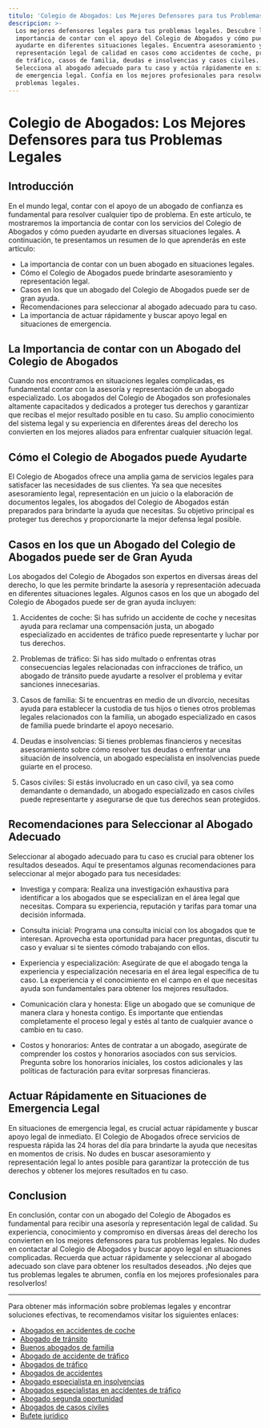 ```yaml
---
titulo: 'Colegio de Abogados: Los Mejores Defensores para tus Problemas Legales'
descripcion: >-
  Los mejores defensores legales para tus problemas legales. Descubre la
  importancia de contar con el apoyo del Colegio de Abogados y cómo pueden
  ayudarte en diferentes situaciones legales. Encuentra asesoramiento y
  representación legal de calidad en casos como accidentes de coche, problemas
  de tráfico, casos de familia, deudas e insolvencias y casos civiles.
  Selecciona al abogado adecuado para tu caso y actúa rápidamente en situaciones
  de emergencia legal. Confía en los mejores profesionales para resolver tus
  problemas legales.
---
```


# Colegio de Abogados: Los Mejores Defensores para tus Problemas Legales

## Introducción

En el mundo legal, contar con el apoyo de un abogado de confianza es fundamental para resolver cualquier tipo de problema. En este artículo, te mostraremos la importancia de contar con los servicios del Colegio de Abogados y cómo pueden ayudarte en diversas situaciones legales. A continuación, te presentamos un resumen de lo que aprenderás en este artículo:

- La importancia de contar con un buen abogado en situaciones legales.
- Cómo el Colegio de Abogados puede brindarte asesoramiento y representación legal.
- Casos en los que un abogado del Colegio de Abogados puede ser de gran ayuda.
- Recomendaciones para seleccionar al abogado adecuado para tu caso.
- La importancia de actuar rápidamente y buscar apoyo legal en situaciones de emergencia.

## La Importancia de contar con un Abogado del Colegio de Abogados

Cuando nos encontramos en situaciones legales complicadas, es fundamental contar con la asesoría y representación de un abogado especializado. Los abogados del Colegio de Abogados son profesionales altamente capacitados y dedicados a proteger tus derechos y garantizar que recibas el mejor resultado posible en tu caso. Su amplio conocimiento del sistema legal y su experiencia en diferentes áreas del derecho los convierten en los mejores aliados para enfrentar cualquier situación legal.

## Cómo el Colegio de Abogados puede Ayudarte

El Colegio de Abogados ofrece una amplia gama de servicios legales para satisfacer las necesidades de sus clientes. Ya sea que necesites asesoramiento legal, representación en un juicio o la elaboración de documentos legales, los abogados del Colegio de Abogados están preparados para brindarte la ayuda que necesitas. Su objetivo principal es proteger tus derechos y proporcionarte la mejor defensa legal posible.

## Casos en los que un Abogado del Colegio de Abogados puede ser de Gran Ayuda

Los abogados del Colegio de Abogados son expertos en diversas áreas del derecho, lo que les permite brindarte la asesoría y representación adecuada en diferentes situaciones legales. Algunos casos en los que un abogado del Colegio de Abogados puede ser de gran ayuda incluyen:

1. Accidentes de coche: Si has sufrido un accidente de coche y necesitas ayuda para reclamar una compensación justa, un abogado especializado en accidentes de tráfico puede representarte y luchar por tus derechos.

2. Problemas de tráfico: Si has sido multado o enfrentas otras consecuencias legales relacionadas con infracciones de tráfico, un abogado de tránsito puede ayudarte a resolver el problema y evitar sanciones innecesarias.

3. Casos de familia: Si te encuentras en medio de un divorcio, necesitas ayuda para establecer la custodia de tus hijos o tienes otros problemas legales relacionados con la familia, un abogado especializado en casos de familia puede brindarte el apoyo necesario.

4. Deudas e insolvencias: Si tienes problemas financieros y necesitas asesoramiento sobre cómo resolver tus deudas o enfrentar una situación de insolvencia, un abogado especialista en insolvencias puede guiarte en el proceso.

5. Casos civiles: Si estás involucrado en un caso civil, ya sea como demandante o demandado, un abogado especializado en casos civiles puede representarte y asegurarse de que tus derechos sean protegidos.

## Recomendaciones para Seleccionar al Abogado Adecuado

Seleccionar al abogado adecuado para tu caso es crucial para obtener los resultados deseados. Aquí te presentamos algunas recomendaciones para seleccionar al mejor abogado para tus necesidades:

- Investiga y compara: Realiza una investigación exhaustiva para identificar a los abogados que se especializan en el área legal que necesitas. Compara su experiencia, reputación y tarifas para tomar una decisión informada.

- Consulta inicial: Programa una consulta inicial con los abogados que te interesan. Aprovecha esta oportunidad para hacer preguntas, discutir tu caso y evaluar si te sientes cómodo trabajando con ellos.

- Experiencia y especialización: Asegúrate de que el abogado tenga la experiencia y especialización necesaria en el área legal específica de tu caso. La experiencia y el conocimiento en el campo en el que necesitas ayuda son fundamentales para obtener los mejores resultados.

- Comunicación clara y honesta: Elige un abogado que se comunique de manera clara y honesta contigo. Es importante que entiendas completamente el proceso legal y estés al tanto de cualquier avance o cambio en tu caso.

- Costos y honorarios: Antes de contratar a un abogado, asegúrate de comprender los costos y honorarios asociados con sus servicios. Pregunta sobre los honorarios iniciales, los costos adicionales y las políticas de facturación para evitar sorpresas financieras.

## Actuar Rápidamente en Situaciones de Emergencia Legal

En situaciones de emergencia legal, es crucial actuar rápidamente y buscar apoyo legal de inmediato. El Colegio de Abogados ofrece servicios de respuesta rápida las 24 horas del día para brindarte la ayuda que necesitas en momentos de crisis. No dudes en buscar asesoramiento y representación legal lo antes posible para garantizar la protección de tus derechos y obtener los mejores resultados en tu caso.

## Conclusion

En conclusión, contar con un abogado del Colegio de Abogados es fundamental para recibir una asesoría y representación legal de calidad. Su experiencia, conocimiento y compromiso en diversas áreas del derecho los convierten en los mejores defensores para tus problemas legales. No dudes en contactar al Colegio de Abogados y buscar apoyo legal en situaciones complicadas. Recuerda que actuar rápidamente y seleccionar al abogado adecuado son clave para obtener los resultados deseados. ¡No dejes que tus problemas legales te abrumen, confía en los mejores profesionales para resolverlos!

---

Para obtener más información sobre problemas legales y encontrar soluciones efectivas, te recomendamos visitar los siguientes enlaces:

- [Abogados en accidentes de coche](abogados-accidente-coche)
- [Abogado de tránsito](abogado-de-transito)
- [Buenos abogados de familia](buenos-abogados-de-familia)
- [Abogado de accidente de tráfico](abogado-accidente-trafico)
- [Abogados de tráfico](abogados-de-trafico)
- [Abogados de accidentes](abogados-de-accidentes)
- [Abogado especialista en insolvencias](abogado-especialista-en-insolvencias)
- [Abogados especialistas en accidentes de tráfico](abogados-especialistas-en-accidentes-de-trafico)
- [Abogado segunda oportunidad](abogado-segunda-oportunidad)
- [Abogados de casos civiles](abogados-de-casos-civiles)
- [Bufete jurídico](bufete-juridico)
